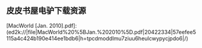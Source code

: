 ## 皮皮书屋电驴下载资源 

[WordPress 3.7 Complete_ Third Edition.pdf]: (ed2k://|file|WordPress%203.7%20Complete_%20Third%20Edition.pdf|8170099|a35c49730dd30876e619b1a1edb8ad5a|h=7laox7phxumpykwhsefplwz23m2yo4gr|/)

[POSIX多线程程序设计.pdf]: (ed2k://|file|POSIX%E5%A4%9A%E7%BA%BF%E7%A8%8B%E7%A8%8B%E5%BA%8F%E8%AE%BE%E8%AE%A1.pdf|9661434|c9da9dc851e58ce4c6ddefd8d4fdef0c|h=wk2ruck4j766vmgryxaa6zmd3dtya6c3|/)

[Essential LINQ.pdf]: (ed2k://|file|Essential%20LINQ.pdf|8298575|d5a2de69d3d0dd53615a7560acd476e8|h=5uapvkmegnzcdmt2fymkdxwqddipqec2|/)

[Etudes for Eralng.pdf]: (ed2k://|file|Etudes%20for%20Eralng.pdf|4173275|503efdc5cc93ef3b62c4f67a2028e866|h=6zcqbceb47y443c72zhp3sifnvyboe6u|/)

[Sketchy LISP.pdf]: (ed2k://|file|Sketchy%20LISP.pdf|547465|096148a5d346d119e29f45e1290b4458|h=vwmapkqlp635wswkukwy5tx4wh5ahp65|/)

[Microsoft PowerShell, VBScript & JScript Bible.pdf]: (ed2k://|file|Microsoft%20PowerShell%2C%20VBScript%20%26%20JScript%20Bible.pdf|13578258|689be5d10b02445171a47eab2f645d8a|h=rd4s43ystx3nmn2xkedlzepivmjwosdm|/)

[Pro LINQ_ Language Integrated Query in VB 2008.pdf]: (ed2k://|file|Pro%20LINQ_%20Language%20Integrated%20Query%20in%20VB%202008.pdf|14820390|c5e48c271a2b25fa4eacf1bbf0ca994e|h=u5gexku3anvdeqoqkpynftsvjts4e6wf|/)

[系统架构设计师教程 2009版.pdf]: (ed2k://|file|%E7%B3%BB%E7%BB%9F%E6%9E%B6%E6%9E%84%E8%AE%BE%E8%AE%A1%E5%B8%88%E6%95%99%E7%A8%8B%202009%E7%89%88.pdf|44805083|356855b8caac3d9ab360946eed72ea8a|h=p32yyslcxcenrr6ifvgwppwapyge6a2j|/)

[Arduino in Action.pdf]: (ed2k://|file|Arduino%20in%20Action.pdf|14541532|8980b6e1c0032d7af1b94788fcac787d|h=np4sz4xikd42444yebu55whzq3hvlqkk|/)

[Pro Android 3.pdf]: (ed2k://|file|Pro%20Android%203.pdf|26065634|ecdcd6ab68de073a78314e82da48544e|h=b5znlftpzhktscy7w4tt6ynhaxmpy5lb|/)

[Cloud Computing_ Web-Based Dynamic IT Services.pdf]: (ed2k://|file|Cloud%20Computing_%20Web-Based%20Dynamic%20IT%20Services.pdf|1337338|16a982d551607a7205041ef131702ba4|h=ofeouo53chu73iauc6tcg2ifoyjsgzv2|/)

[Best iPhone Apps, Second Edition.pdf]: (ed2k://|file|Best%20iPhone%20Apps%2C%20Second%20Edition.pdf|14429060|b77b103389c671c14e475fec340771db|h=buku7up76sokbtylngkmw37xy7o56fwj|/)

[Professional ADO.NET 3.5 with LINQ and the Entity Framework.pdf]: (ed2k://|file|Professional%20ADO.NET%203.5%20with%20LINQ%20and%20the%20Entity%20Framework.pdf|13574174|d5eac7d1fa33d43f80b940afe256234e|h=6mobkpwuvdcp5ycumfxf2xhsbzo3m6ue|/)

[VMware View 5 Desktop Virtualization Solutions.pdf]: (ed2k://|file|VMware%20View%205%20Desktop%20Virtualization%20Solutions.pdf|10781561|c345f4aaba24ce0449ee058dbb85ea04|h=5ehbnpan6kxg5ncyww4y7u7ketlsng23|/)

[Upgrading and Repairing PCs, 19th Edition.pdf]: (ed2k://|file|Upgrading%20and%20Repairing%20PCs%2C%2019th%20Edition.pdf|14602484|46efdabe6687923a754ca56a13cdaf15|h=pwpau6podvndhgggnpqdqttescjbv7xj|/)

[游戏设计――原理与实践.pdf]: (ed2k://|file|%E6%B8%B8%E6%88%8F%E8%AE%BE%E8%AE%A1%E2%80%95%E2%80%95%E5%8E%9F%E7%90%86%E4%B8%8E%E5%AE%9E%E8%B7%B5.pdf|31367350|65f5af082dadd26078c30ad48f1510f4|h=2jnra4pazxmah2jpvwa2kf5bqjyn5c46|/)

[Hardening Windows, Second Edition.pdf]: (ed2k://|file|Hardening%20Windows%2C%20Second%20Edition.pdf|6749997|e18d6950193f35f356f5154917aa4665|h=krpsllt7r5ygt5n6kybxwoifewdv726z|/)

[Apress – Beginning Spatial with SQL Server 2008.pdf]: (ed2k://|file|Apress%20%E2%80%93%20Beginning%20Spatial%20with%20SQL%20Server%202008.pdf|10801395|259284293151c01aef0940132e481452|h=ywwp7rntnxl2tihtrg7dt3kw4iffx3py|/)

[The Elements of Artificial Intelligence.pdf]: (ed2k://|file|The%20Elements%20of%20Artificial%20Intelligence.pdf|28315747|8397dc89b92b28625ce5ee51dd99467a|h=xw7ou26brjo22ql2g7ju7uanvdfvy7ol|/)

[MacWorld [Jan. 2010].pdf]: (ed2k://|file|MacWorld%20%5BJan.%202010%5D.pdf|20422334|57eefee5115a4c424b190e414ee1bdb6|h=tpcdmoddlmu7ziuu6heulcwypycjpdo6|/)

[Python Programming for the Absolute Beginner.chm]: (ed2k://|file|Python%20Programming%20for%20the%20Absolute%20Beginner.chm|5732308|f24898cad0d6b185698a7b53ff3b8670|h=det47rpfxidp4xbpqb4kyznrx7btabct|/)

[An Introduction to XML Query Processing and Keyword Search.pdf]: (ed2k://|file|An%20Introduction%20to%20XML%20Query%20Processing%20and%20Keyword%20Search.pdf|3300793|9bc4ed6fd08c29a6aed0bb339b86a4a1|h=3gkxogh55xme2ouzvaavaln6hxbstsnb|/)

[AppleScript (Developer Reference).pdf]: (ed2k://|file|AppleScript%20%28Developer%20Reference%29.pdf|28176570|ec20f9bdc7151e0d4ea462bdefd987c1|h=zkq2np4p73eoffzqlq35eoeqzxy5lrt4|/)

[Think Like a Programmer.pdf]: (ed2k://|file|Think%20Like%20a%20Programmer.pdf|7758048|11543023ee2d5b99fda700d38aa99631|h=ahj6cqnzmfslx7uogpplpohq77qfzhu4|/)

[LINQ to Objects Using C# 4.0_ Using and Extending LINQ to Objects and Parallel LINQ (PLINQ).pdf]: (ed2k://|file|LINQ%20to%20Objects%20Using%20C%23%204.0_%20Using%20and%20Extending%20LINQ%20to%20Objects%20and%20Parallel%20LINQ%20%28PLINQ%29.pdf|4699092|62efaf6d806c9e840259cb07160a99c5|h=mv73ukn72ty56lhf3bxbzfmiv6ziifhg|/)

[Building a Web 2.0 Portal with ASP.NET 3.5.pdf]: (ed2k://|file|Building%20a%20Web%202.0%20Portal%20with%20ASP.NET%203.5.pdf|5114561|dfa89ae349dba4a5e85f9c0029554271|h=5idzdmeq67btru2bj7jw73als2fvrvlj|/)

[Designing and Deploying 802.11n Wireless Networks.pdf]: (ed2k://|file|Designing%20and%20Deploying%20802.11n%20Wireless%20Networks.pdf|3038272|0d33b9abbbf9f8989a968c451f980a54|h=ky6dz5bbt7wneidxtja7j3jgnk6qh4mr|/)

[Bash Reference Manual.pdf]: (ed2k://|file|Bash%20Reference%20Manual.pdf|821108|6d9861f80e8e3bcc853a935dc9d73169|h=42r7kzktedss46ew6js4duksjc6a3tfa|/)

[Beginning Mac Programming.pdf]: (ed2k://|file|Beginning%20Mac%20Programming.pdf|5783579|7074fa55514285a401a95ceba4dc2ef4|h=5g5eq7lprtlve66ltnqz6332dd4dk4ny|/)

[Advanced Perl Programming, 2nd Edition (PDF).pdf]: (ed2k://|file|Advanced%20Perl%20Programming%2C%202nd%20Edition%20%28PDF%29.pdf|2172483|d56055a7911543c0d95ec07ec763240c|h=npe2vhngntjcunwsivf72ig4rjjd7wyf|/)

[Blogging All-in-One For Dummies.pdf]: (ed2k://|file|Blogging%20All-in-One%20For%20Dummies.pdf|22765118|277ba927518113d3c6574060fab17ad5|h=2szxj6dfyscz6asyjw6iwy6nzlrj2yfn|/)

[Matters Computational.pdf]: (ed2k://|file|Matters%20Computational.pdf|5432748|8039e0661d2fb1e7482aff3568c4059b|h=soy3guwwott2lpbfqp3ltot2lqjolgvh|/)

[Introduction to Electromagnetic Compatibility, 2rd Edition.pdf]: (ed2k://|file|Introduction%20to%20Electromagnetic%20Compatibility%2C%202rd%20Edition.pdf|15020801|36f230ff064f05e6300c03a2ad0b2421|h=utmw2neonqfzh534wycnku46fum45vns|/)

[AdvancED Flash on Devices_ Mobile Development with Flash Lite and Flash 10.pdf]: (ed2k://|file|AdvancED%20Flash%20on%20Devices_%20Mobile%20Development%20with%20Flash%20Lite%20and%20Flash%2010.pdf|12647600|fc023ac6be003999930f4a1969dc71c0|h=24x24efdsn5tm4w2klcd7dox6arogtyv|/)

[iPad 2_ The Missing Manual, Second Edition.pdf]: (ed2k://|file|iPad%202_%20The%20Missing%20Manual%2C%20Second%20Edition.pdf|23297695|a8830561f98e6e0b5613dd2ad4d4e475|h=qrwk43xsnbn6qfzhflkgxeavrmg7sbpz|/)

[Object-Oriented Programming in Common Lisp.pdf]: (ed2k://|file|Object-Oriented%20Programming%20in%20Common%20Lisp.pdf|11491098|ba41419dcfa2a6466669a2991a6948c2|h=gapwmpbfhpjplmcw2ea5riptjwigvfc7|/)

[你不可不知的50个建筑学知识.pdf]: (ed2k://|file|%E4%BD%A0%E4%B8%8D%E5%8F%AF%E4%B8%8D%E7%9F%A5%E7%9A%8450%E4%B8%AA%E5%BB%BA%E7%AD%91%E5%AD%A6%E7%9F%A5%E8%AF%86.pdf|45772792|6e0037c86c3b065d6e191b89c4346719|h=7xu57uqzbjsjefcq3j6fjvbgfeokmwwp|/)

[Real World Adobe InDesign CS5.pdf]: (ed2k://|file|Real%20World%20Adobe%20InDesign%20CS5.pdf|40197684|ab8a153036a5c2519b6a69aadf6cc95e|h=2txfyaovffal6ipeuuvccctstxsgjpmq|/)

[Silverlight 2 Unleashed.pdf]: (ed2k://|file|Silverlight%202%20Unleashed.pdf|44406192|ec59901cbd6b94dc41ca63b9e811aa59|h=bicmndskk4iusuobocfpqlv3yehgnbyq|/)

[Science Research Writing_ A Guide for Non-Native Speakers of English.pdf]: (ed2k://|file|Science%20Research%20Writing_%20A%20Guide%20for%20Non-Native%20Speakers%20of%20English.pdf|1172309|ffc239af078cd83e95bfbfd1defb6311|h=hrxgkajwmxlwywdx2gudxvxrww7hj76a|/)

[黑客攻防技术宝典.pdf]: (ed2k://|file|%E9%BB%91%E5%AE%A2%E6%94%BB%E9%98%B2%E6%8A%80%E6%9C%AF%E5%AE%9D%E5%85%B8.pdf|40635367|70971835abb23b342fba585602c4ffe8|h=uhchkcjjpwu6gkwjfeb7yaqz57bvrqxq|/)

[Unity iOS Essentials.pdf]: (ed2k://|file|Unity%20iOS%20Essentials.pdf|8019635|8624ba60d27984b946e2461e9e481b4c|h=z6jkbktpxvckqpqsjbvvgwba74ac55nh|/)

[CompTIA Healthcare IT Technician HIT-001 Authorized Cert Guide.pdf]: (ed2k://|file|CompTIA%20Healthcare%20IT%20Technician%20HIT-001%20Authorized%20Cert%20Guide.pdf|29415620|60821eb431495b7cd06bb04e21892e2e|h=n3ealhg5pj35c5pfevnj4nsfethikq3a|/)

[JavaServer Pages™, Second Edition.chm]: (ed2k://|file|JavaServer%20Pages%E2%84%A2%2C%20Second%20Edition.chm|1950745|617215607693e96fb5e7ef59ea0b571e|h=3nqdqfkj556zk7yyxdh4alq3z3wnr7um|/)

[Pro LINQ Object Relational Mapping in C# 2008.pdf]: (ed2k://|file|Pro%20LINQ%20Object%20Relational%20Mapping%20in%20C%23%202008.pdf|7714905|ac637b3512a8027b189223ccaf9864c4|h=nmowbzzaoihzqn7uxnynlrzn47okrxpa|/)

[Unlocking Android.pdf]: (ed2k://|file|Unlocking%20Android.pdf|8647762|47d8037f35856f09a302773353c05cee|h=jjnetmkgdphm3ahzgdxivgskxkipwsub|/)

[Pro LINQ_ Language Integrated Query in C# 2008.pdf]: (ed2k://|file|Pro%20LINQ_%20Language%20Integrated%20Query%20in%20C%23%202008.pdf|11453164|f2771d17f9cb92dde5ce9b2fdd97a1f3|h=256xyzyr5xc7eeuhrf4w3jw33ipmwuyu|/)

[Beginning AppleScript.pdf]: (ed2k://|file|Beginning%20AppleScript.pdf|11212487|cd9cff44962ad2a2965dc384ebba7537|h=tvfqz4edgbqyotx2xrwmcpb6weox3ren|/)

[Basic Lisp Techniques.pdf]: (ed2k://|file|Basic%20Lisp%20Techniques.pdf|404043|87b5671c5b2d3ef2e54a84d0c7c32fda|h=ctj7c64maoq7aw537iji6mdpe52xq76w|/)

[LINQ for Visual C# 2008.pdf]: (ed2k://|file|LINQ%20for%20Visual%20C%23%202008.pdf|2836354|279639696bc8957f5596667a432417d1|h=i63ek4smtt2vx22m5dzj2ein4prekvuy|/)

[Code Reading.chm]: (ed2k://|file|Code%20Reading.chm|2051540|f56c76574744acbbae55c7da56335b50|h=uybqwaikuwp5ksdppeiw6eawqfh5wzf5|/)

[Practical MDX Queries_ For Microsoft SQL Server Analysis Services 2008.pdf]: (ed2k://|file|Practical%20MDX%20Queries_%20For%20Microsoft%20SQL%20Server%20Analysis%20Services%202008.pdf|6686439|7e8bebcabc50e13099eb9772c69789d8|h=qxhyezrtdd24w7ee5o7igs36w3at4cuw|/)

[iPhone Book, The (Covers iPhone 4 and iPhone 3GS), 4th Edition.pdf]: (ed2k://|file|iPhone%20Book%2C%20The%20%28Covers%20iPhone%204%20and%20iPhone%203GS%29%2C%204th%20Edition.pdf|24060604|24f5a9f712c268c22d7be3d5ea934acf|h=b53s7pilr3bbovg4brn34nd3hx7kehpq|/)

[Ruby in Practice.pdf]: (ed2k://|file|Ruby%20in%20Practice.pdf|6095589|02603e5384d927a832f4771cb438371a|h=zeaqhy2fwku5u2gomdeockascehxfiun|/)

[GateIn Cookbook.pdf]: (ed2k://|file|GateIn%20Cookbook.pdf|6430196|6641a6c157a430ab4f24c5a119f4394b|h=666x5kwvdrjo2sbaq36wt7kumf3cgy26|/)

[Financial Cryptography and Data Security.pdf]: (ed2k://|file|Financial%20Cryptography%20and%20Data%20Security.pdf|5912889|c62e8ce3408bab39416aeb0651fcdfab|h=zxj737ri36ihf4n6edvtzfjhdulumkbt|/)

[Inside OLE, Second Edition.pdf]: (ed2k://|file|Inside%20OLE%2C%20Second%20Edition.pdf|2511422|cabfb6867ed8b4def1d7f8a5cf87400c|h=wwpyuabsokxk5jmegisxni7ozdiprzki|/)

[Mastering Technical Mathematics, 2nd edition.pdf]: (ed2k://|file|Mastering%20Technical%20Mathematics%2C%202nd%20edition.pdf|24945038|67b06516efcccc409fffdb15bb90c9fd|h=dfauoje327x6t64efuadck5dpxrqiy5r|/)

[Network Security_ Know It All.pdf]: (ed2k://|file|Network%20Security_%20Know%20It%20All.pdf|6840261|8c0229930fa2a9314f6016565f7a4896|h=mhmmz5u7pycs5sy26wow7vnpvydeskhs|/)

[Constraining Designs for Synthesis and Timing Analysis_ A Practical Guide to Synopsys Design Constraints (SDC).pdf]: (ed2k://|file|Constraining%20Designs%20for%20Synthesis%20and%20Timing%20Analysis_%20A%20Practical%20Guide%20to%20Synopsys%20Design%20Constraints%20%28SDC%29.pdf|9000009|3fc8b33980d31a852b5d1d7ff4cf6a5d|h=ymf54bhxmw4m7nm4di74dyreoyxckcja|/)

[InDesign CS5 Bible.pdf]: (ed2k://|file|InDesign%20CS5%20Bible.pdf|14528933|b9587075823573886f62efd15914f78f|h=t52w4ujaygrjkiwgy2q7dzt4p5gce2r6|/)

[Dynamic Prototyping with SketchFlow in Expression Blend_ Sketch Your Ideas…And Bring Them to Life!, Portable Documents.pdf]: (ed2k://|file|Dynamic%20Prototyping%20with%20SketchFlow%20in%20Expression%20Blend_%20Sketch%20Your%20Ideas%E2%80%A6And%20Bring%20Them%20to%20Life%21%2C%20Portable%20Documents.pdf|28890000|64079a031bd9d86a028103eae88918df|h=wxbloejlwgo3llajbfdgpop7wwzwlcgm|/)

[Interactive InDesign CS5.pdf]: (ed2k://|file|Interactive%20InDesign%20CS5.pdf|13742907|f4e2ee13db902b21c2b3e16539f6a4b6|h=ngdki77kpnnqivz65o2ybepqxkkpdtkq|/)

[WCF 4.0 Multi-tier Services Development with LINQ to Entities.pdf]: (ed2k://|file|WCF%204.0%20Multi-tier%20Services%20Development%20with%20LINQ%20to%20Entities.pdf|8402235|6690d7bb8d7de1a1550fa808b6bdf8e8|h=tr4rzzvtx4yeu2jz4yfwjous5z2yegiw|/)

[Microsoft Windows Server 2008 R2 Administration Instant Reference.pdf]: (ed2k://|file|Microsoft%20Windows%20Server%202008%20R2%20Administration%20Instant%20Reference.pdf|9082911|570f140a677c7180edc7372f2520941c|h=iwub6okjpqjrslagder7iegg6gmw5vl7|/)

[Pro Data Backup and Recovery.pdf]: (ed2k://|file|Pro%20Data%20Backup%20and%20Recovery.pdf|4720988|df4c6f819159c6dee1f44dca74d3dfbd|h=3hnhlpdgf6rkleovvugeaolpkbhcry6y|/)

[Instant Sublime Text Starter.pdf]: (ed2k://|file|Instant%20Sublime%20Text%20Starter.pdf|1784728|8ef474d50985ef61a0cc25678a9d786c|h=nahn7dcj7vcl2rwv2vlpuxdnqagtdwe5|/)

[UNIX网络编程 _ 第2版. 第2卷, 进程间通信(中文版).pdf]: (ed2k://|file|UNIX%E7%BD%91%E7%BB%9C%E7%BC%96%E7%A8%8B%20_%20%E7%AC%AC2%E7%89%88.%20%E7%AC%AC2%E5%8D%B7%2C%20%E8%BF%9B%E7%A8%8B%E9%97%B4%E9%80%9A%E4%BF%A1%28%E4%B8%AD%E6%96%87%E7%89%88%29.pdf|15912974|0da5bee13acd5ff899f2d592676f655e|h=iq7hfuttmxtisu2tc2nqcz2zbjddvs67|/)

[Picture Yourself Learning Microsoft Excel 2010.pdf]: (ed2k://|file|Picture%20Yourself%20Learning%20Microsoft%20Excel%202010.pdf|16240708|bd1046848c3e477819603d43892e3bf2|h=zna4mgblubqdurzhmqmawvu7pdmto3yo|/)

[Adobe Photoshop Lightroom 3.pdf]: (ed2k://|file|Adobe%20Photoshop%20Lightroom%203.pdf|26157648|93504114c5623e680035c9b24d61e24c|h=lwmdw77jyrbnswslmck45higgt2csexn|/)

[Excel 2010_ The Missing Manual.pdf]: (ed2k://|file|Excel%202010_%20The%20Missing%20Manual.pdf|19536306|b19e431e3f181f0688d1b4d0dce3787b|h=vzx3nuqkfkickkohlo2jvjk2fmfuwzzu|/)

[Learning LaTeX.pdf]: (ed2k://|file|Learning%20LaTeX.pdf|3367520|0619fefc84a53ed93faa2a2bbe2c585a|h=ks7ud4eapeilwm2kkumyn77y4pxchjgd|/)

[Network Security Technologies and Solutions.chm]: (ed2k://|file|Network%20Security%20Technologies%20and%20Solutions.chm|27270040|c5f04aa057d5cc16b9a6a4addb67d89c|h=odax7uyffwt6vxnrjsumqvpjevamg2qw|/)

[Learning iPhone Programming.pdf]: (ed2k://|file|Learning%20iPhone%20Programming.pdf|7816358|10dd3ee51d5fafa272903ad438e0dcbe|h=eu2f44evzzg2ycq57g2xudkcnvj7vs4h|/)

[Designing For iPhone.pdf]: (ed2k://|file|Designing%20For%20iPhone.pdf|12167283|82e0007ecbe81f89f2737629e3c9e4c0|h=svorew7d53rqxf47lcwuqpzl24ihonxl|/)

[HLSL and Pixel Shaders for XAML Developers, Early Release.pdf]: (ed2k://|file|HLSL%20and%20Pixel%20Shaders%20for%20XAML%20Developers%2C%20Early%20Release.pdf|5736485|d1db7c80d289ea89646414038896959c|h=sk5fvs7fwoeoni22xe5jum4tajooqfnl|/)

[Servlet与JSP核心编程(第2版).pdf]: (ed2k://|file|Servlet%E4%B8%8EJSP%E6%A0%B8%E5%BF%83%E7%BC%96%E7%A8%8B%28%E7%AC%AC2%E7%89%88%29.pdf|48215642|083b6162b0860557b4990d1afa44e925|h=5ffekt4ax22kzsesxowshu2pgztw4hcp|/)

[CompTIA A+ 220-701 and 220-702 Exam Cram, 5th Edition.pdf]: (ed2k://|file|CompTIA%20A%2B%20220-701%20and%20220-702%20Exam%20Cram%2C%205th%20Edition.pdf|11743861|3acb7c82f11d7a2bc1d82c6ae14dea5b|h=jqkxypd5m5metowyto42lqsuieh2haln|/)

[C++ Primer 3rd Edition 中文完美版.pdf]: (ed2k://|file|C%2B%2B%20Primer%203rd%20Edition%20%E4%B8%AD%E6%96%87%E5%AE%8C%E7%BE%8E%E7%89%88.pdf|4717999|720a16724393c18de426c4386a5716c8|h=jiolt2alj2qxjvcgfnwpvkhxd5v3etcd|/)

[Cisco.Press.Cisco.Network.Admission.Control.Volume.II.Nov.2006.eBook-B.pdf]: (ed2k://|file|Cisco.Press.Cisco.Network.Admission.Control.Volume.II.Nov.2006.eBook-B.pdf|11991139|950df6d19b30c6ce947fcf6858be4051|h=chyl3565yutp5ae4vnjthedrndvkwbbb|/)

